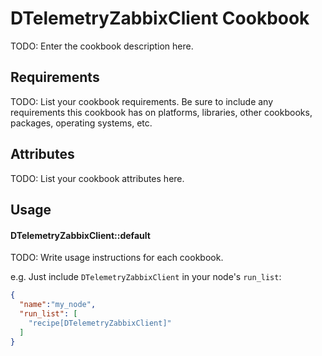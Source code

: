 DTelemetryZabbixClient Cookbook
===============================
TODO: Enter the cookbook description here.


Requirements
------------
TODO: List your cookbook requirements. Be sure to include any requirements this cookbook has on platforms, libraries, other cookbooks, packages, operating systems, etc.


Attributes
----------
TODO: List your cookbook attributes here.


Usage
-----
#### DTelemetryZabbixClient::default
TODO: Write usage instructions for each cookbook.

e.g.
Just include `DTelemetryZabbixClient` in your node's `run_list`:

```json
{
  "name":"my_node",
  "run_list": [
    "recipe[DTelemetryZabbixClient]"
  ]
}
```

